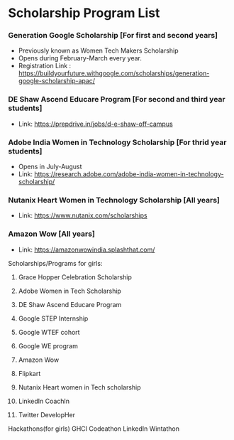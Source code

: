 # Scholarship Program List

### Generation Google Scholarship [For first and second years]
* Previously known as Women Tech Makers Scholarship 
* Opens during February-March every year.<br>
* Registration Link : https://buildyourfuture.withgoogle.com/scholarships/generation-google-scholarship-apac/ <br>

### DE Shaw Ascend Educare Program [For second and third year students]
* Link: https://prepdrive.in/jobs/d-e-shaw-off-campus

### Adobe India Women in Technology Scholarship [For thrid year students]
* Opens in July-August
* Link: https://research.adobe.com/adobe-india-women-in-technology-scholarship/

### Nutanix Heart Women in Technology Scholarship [All years]
* Link: https://www.nutanix.com/scholarships

### Amazon Wow [All years]
* Link: https://amazonwowindia.splashthat.com/


Scholarships/Programs for girls:
1) Grace Hopper Celebration Scholarship

3) Adobe Women in Tech Scholarship
4) DE Shaw Ascend Educare Program
5) Google STEP Internship 
6) Google WTEF cohort
7) Google WE program
8) Amazon Wow
9) Flipkart <Girls wanna code>
10) Nutanix Heart women in Tech scholarship
11) LinkedIn CoachIn 
12) Twitter DevelopHer

Hackathons(for girls)
GHCI Codeathon
LinkedIn Wintathon







